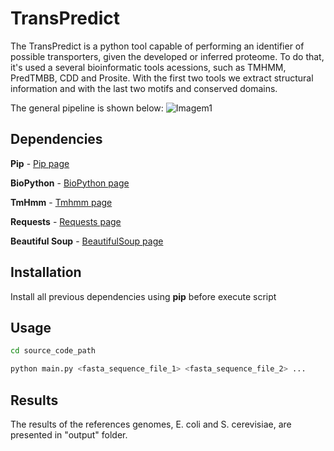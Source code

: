 # TransPredict

The TransPredict is a python tool capable of performing an identifier of possible transporters, given the developed or inferred proteome. To do that, it's used a several bioinformatic tools acessions, such as TMHMM, PredTMBB, CDD and Prosite. With the first two tools we extract structural information and with the last two motifs and conserved domains.

The general pipeline is shown below:
![Imagem1](https://user-images.githubusercontent.com/63756398/155417798-39602888-3154-4687-9ec4-cc4e5233a22a.png)

## Dependencies

**Pip** - [Pip page](https://pip.pypa.io/en/stable/)

**BioPython** - [BioPython page](https://biopython.org/)

**TmHmm** - [Tmhmm page](https://github.com/dansondergaard/tmhmm.py)

**Requests** - [Requests page](https://requests.readthedocs.io/en/master/)

**Beautiful Soup** - [BeautifulSoup page](https://www.crummy.com/software/BeautifulSoup/bs4)


## Installation

Install all previous dependencies using **pip** before execute script


## Usage

```bash
cd source_code_path
```

```bash
python main.py <fasta_sequence_file_1> <fasta_sequence_file_2> ...
```

## Results
The results of the references genomes, E. coli and S. cerevisiae, are presented in "output" folder.
